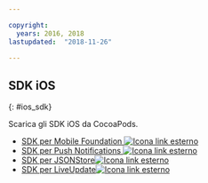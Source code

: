 ```yaml
---

copyright:
  years: 2016, 2018
lastupdated:  "2018-11-26"

---
```


##	SDK iOS
{: #ios_sdk}

Scarica gli SDK iOS da CocoaPods.

* [SDK per Mobile Foundation ![Icona link esterno](../../icons/launch-glyph.svg "Icona link esterno")](https://cocoapods.org/pods/IBMMobileFirstPlatformFoundation)
* [SDK per Push Notifications ![Icona link esterno](../../icons/launch-glyph.svg "Icona link esterno")](https://cocoapods.org/pods/IBMMobileFirstPlatformFoundationPush)
* [SDK per JSONStore![Icona link esterno](../../icons/launch-glyph.svg "Icona link esterno")](https://cocoapods.org/pods/IBMMobileFirstPlatformFoundationJSONStore)
* [SDK per LiveUpdate![Icona link esterno](../../icons/launch-glyph.svg "Icona link esterno")](https://cocoapods.org/pods/IBMMobileFirstPlatformFoundationLiveUpdate)

